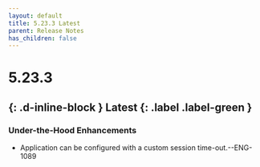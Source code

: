 ```yaml
---
layout: default
title: 5.23.3 Latest
parent: Release Notes
has_children: false
---
```

# 5.23.3
{: .d-inline-block } 
Latest
{: .label .label-green }
----
### Under-the-Hood Enhancements
- Application can be configured with a custom session time-out.--ENG-1089